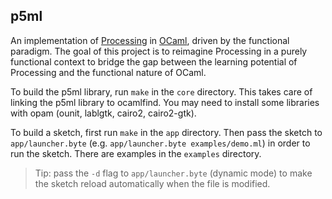 
## p5ml

An implementation of [Processing](https://processing.org/) in
[OCaml](https://ocaml.org/), driven by the functional paradigm. The goal of
this project is to reimagine Processing in a purely functional context to
bridge the gap between the learning potential of Processing and the functional
nature of OCaml.

To build the p5ml library, run `make` in the `core` directory. This takes care
of linking the p5ml library to ocamlfind. You may need to install some
libraries with opam (ounit, lablgtk, cairo2, cairo2-gtk).

To build a sketch, first run `make` in the `app` directory. Then pass the
sketch to `app/launcher.byte` (e.g. `app/launcher.byte examples/demo.ml`) in
order to run the sketch. There are examples in the `examples` directory.

> Tip: pass the `-d` flag to `app/launcher.byte` (dynamic mode) to make the
> sketch reload automatically when the file is modified.

